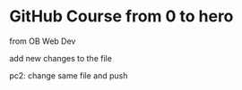 # GitHub Course from 0 to hero

from OB Web Dev

add new changes to the file

pc2: change same file and push
